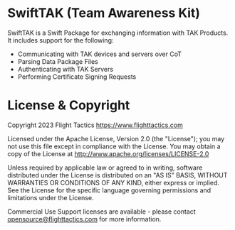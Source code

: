# SwiftTAK (Team Awareness Kit)
SwiftTAK is a Swift Package for exchanging information with TAK Products. It includes support for the following:
- Communicating with TAK devices and servers over CoT
- Parsing Data Package Files
- Authenticating with TAK Servers
- Performing Certificate Signing Requests

# License & Copyright

Copyright 2023 Flight Tactics https://www.flighttactics.com

Licensed under the Apache License, Version 2.0 (the "License"); you may not use this file except in compliance with the License. You may obtain a copy of the License at http://www.apache.org/licenses/LICENSE-2.0

Unless required by applicable law or agreed to in writing, software distributed under the License is distributed on an "AS IS" BASIS, WITHOUT WARRANTIES OR CONDITIONS OF ANY KIND, either express or implied. See the License for the specific language governing permissions and limitations under the License.

Commercial Use Support licenses are available - please contact opensource@flighttactics.com for more information.
